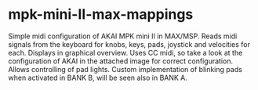 # mpk-mini-II-max-mappings

Simple midi configuration of AKAI MPK mini II in MAX/MSP.
Reads midi signals from the keyboard for knobs, keys, pads, joystick and velocities for each. 
Displays in graphical overview.
Uses CC midi, so take a look at the configuration of AKAI in the attached image for correct configuration.
Allows controlling of pad lights. Custom implementation of blinking pads when activated in BANK B, will be seen also in BANK A.
